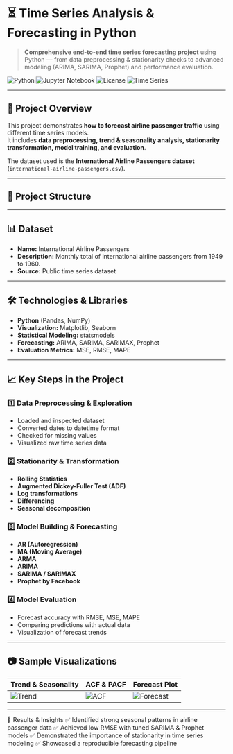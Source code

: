 # ⏳ Time Series Analysis & Forecasting in Python

> **Comprehensive end-to-end time series forecasting project** using Python — from data preprocessing & stationarity checks to advanced modeling (ARIMA, SARIMA, Prophet) and performance evaluation.

![Python](https://img.shields.io/badge/Python-3.9-blue)
![Jupyter Notebook](https://img.shields.io/badge/Notebook-Jupyter-orange)
![License](https://img.shields.io/badge/License-MIT-green)
![Time Series](https://img.shields.io/badge/Domain-Time%20Series%20Forecasting-red)

---

## 📌 Project Overview
This project demonstrates **how to forecast airline passenger traffic** using different time series models.  
It includes **data preprocessing, trend & seasonality analysis, stationarity transformation, model training, and evaluation**.

The dataset used is the **International Airline Passengers dataset** (`international-airline-passengers.csv`).

---

## 📂 Project Structure


---

## 📊 Dataset
- **Name:** International Airline Passengers
- **Description:** Monthly total of international airline passengers from 1949 to 1960.
- **Source:** Public time series dataset

---

## 🛠️ Technologies & Libraries
- **Python** (Pandas, NumPy)
- **Visualization:** Matplotlib, Seaborn
- **Statistical Modeling:** statsmodels
- **Forecasting:** ARIMA, SARIMA, SARIMAX, Prophet
- **Evaluation Metrics:** MSE, RMSE, MAPE

---

## 📈 Key Steps in the Project

### 1️⃣ Data Preprocessing & Exploration
- Loaded and inspected dataset
- Converted dates to datetime format
- Checked for missing values
- Visualized raw time series data

### 2️⃣ Stationarity & Transformation
- **Rolling Statistics**
- **Augmented Dickey-Fuller Test (ADF)**
- **Log transformations**
- **Differencing**
- **Seasonal decomposition**

### 3️⃣ Model Building & Forecasting
- **AR (Autoregression)**
- **MA (Moving Average)**
- **ARMA**
- **ARIMA**
- **SARIMA / SARIMAX**
- **Prophet by Facebook**

### 4️⃣ Model Evaluation
- Forecast accuracy with RMSE, MSE, MAPE
- Comparing predictions with actual data
- Visualization of forecast trends

---

## 📷 Sample Visualizations
| Trend & Seasonality | ACF & PACF | Forecast Plot |
|---------------------|-----------|--------------|
| ![Trend](https://via.placeholder.com/250x150.png?text=Trend+Plot) | ![ACF](https://via.placeholder.com/250x150.png?text=ACF+PACF) | ![Forecast](https://via.placeholder.com/250x150.png?text=Forecast) |

---

📌 Results & Insights
✅ Identified strong seasonal patterns in airline passenger data
✅ Achieved low RMSE with tuned SARIMA & Prophet models
✅ Demonstrated the importance of stationarity in time series modeling
✅ Showcased a reproducible forecasting pipeline
